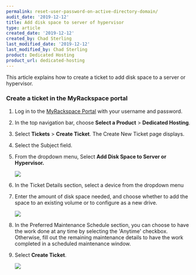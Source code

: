 ```yaml
---
permalink: reset-user-password-on-active-directory-domain/
audit_date: '2019-12-12'
title: Add disk space to server of hypervisor
type: article
created_date: '2019-12-12'
created_by: Chad Sterling
last_modified_date: '2019-12-12'
last_modified_by: Chad Sterling
product: Dedicated Hosting
product_url: dedicated-hosting
---
```


This article explains how to create a ticket to add disk space to a server or hypervisor.

### Create a ticket in the MyRackspace portal

1. Log in to the [MyRackspace Portal](https://login.rackspace.com/login) with your username and
   password.

2. In the top navigation bar, choose **Select a Product** > **Dedicated Hosting**.

3. Select **Tickets** > **Create Ticket**. The Create New Ticket page displays. 

4. Select the Subject field.

5. From the dropdown menu, Select **Add Disk Space to Server or Hypervisor.**

    <img src="{% asset_path dedicated-hosting/add-disk-space-to-server-or-hypervisor/adddisk1.png  %}" />

6. In the Ticket Details section, select a device from the dropdown menu 

7. Enter the amount of disk space needed, and choose whether to add the space to an existing volume or to configure as a new drive. 

    <img src="{% asset_path dedicated-hosting/add-disk-space-to-server-or-hypervisor/adddisk2.png %}" />

8. In the Preferred Maintenance Schedule section, you can choose to have the work done at any time by selecting the 'Anytime' checkbox.  Otherwise, fill out the remaining maintenance details to have the work completed in a scheduled maintenance window. 

9. Select **Create Ticket**.

   <img src="{% asset_path dedicated-hosting/add-disk-space-to-server-or-hypervisor/adddisk3.png %}" />

